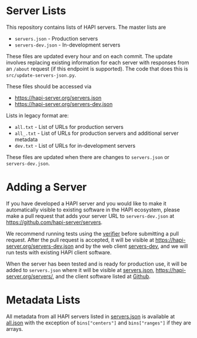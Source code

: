 # Server Lists

This repository contains lists of HAPI servers. The master lists are

* `servers.json` - Production servers
* `servers-dev.json` - In-development servers

These files are updated every hour and on each commit. The update involves replacing existing information for each server with responses from an `/about` request (if this endpoint is supported). The code that does this is `src/update-servers-json.py`.

These files should be accessed via
* https://hapi-server.org/servers.json
* https://hapi-server.org/servers-dev.json

Lists in legacy format are:

* `all.txt` - List of URLs for production servers
* `all_.txt` - List of URLs for production servers and additional server metadata
* `dev.txt` - List of URLs for in-development servers

These files are updated when there are changes to `servers.json` or `servers-dev.json`.

# Adding a Server

If you have developed a HAPI server and you would like to make it automatically visible to existing software in the HAPI ecosystem, please make a pull request that adds your server URL to `servers-dev.json` at https://github.com/hapi-server/servers.

We recommend running tests using the [verifier](https://hapi-server.org/verify/) before submitting a pull request. After the pull request is accepted, it will be visible at https://hapi-server.org/servers-dev.json and by the web client [servers-dev](https://hapi-server.org/servers-dev/), and we will run tests with existing HAPI client software.

When the server has been tested and is ready for production use, it will be added to `servers.json` where it will be visible at [servers.json](https://hapi-server.org/servers.json), https://hapi-server.org/servers/, and the client software listed at [Github](https://github.com/hapi-server?q=client-*&type=all).

# Metadata Lists

All metadata from all HAPI servers listed in [servers.json](https://hapi-server.org/servers.json) is available at [all.json](https://hapi-server.org/metadata.json) with the exception of `bins["centers"]` and `bins["ranges"]` if they are arrays.
